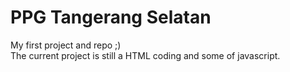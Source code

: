 PPG Tangerang Selatan
=====================

My first project and repo ;)<br>
The current project is still a HTML coding and some of javascript.
